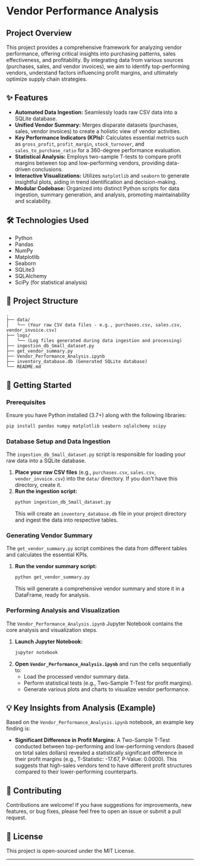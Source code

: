 
# Vendor Performance Analysis

## Project Overview

This project provides a comprehensive framework for analyzing vendor performance, offering critical insights into purchasing patterns, sales effectiveness, and profitability. By integrating data from various sources (purchases, sales, and vendor invoices), we aim to identify top-performing vendors, understand factors influencing profit margins, and ultimately optimize supply chain strategies.

## ✨ Features

  * **Automated Data Ingestion:** Seamlessly loads raw CSV data into a SQLite database.
  * **Unified Vendor Summary:** Merges disparate datasets (purchases, sales, vendor invoices) to create a holistic view of vendor activities.
  * **Key Performance Indicators (KPIs):** Calculates essential metrics such as `gross_profit`, `profit_margin`, `stock_turnover`, and `sales_to_purchase_ratio` for a 360-degree performance evaluation.
  * **Statistical Analysis:** Employs two-sample T-tests to compare profit margins between top and low-performing vendors, providing data-driven conclusions.
  * **Interactive Visualizations:** Utilizes `matplotlib` and `seaborn` to generate insightful plots, aiding in trend identification and decision-making.
  * **Modular Codebase:** Organized into distinct Python scripts for data ingestion, summary generation, and analysis, promoting maintainability and scalability.

## 🛠️ Technologies Used

  * Python
  * Pandas
  * NumPy
  * Matplotlib
  * Seaborn
  * SQLite3
  * SQLAlchemy
  * SciPy (for statistical analysis)

## 📁 Project Structure

```
.
├── data/
│   └── (Your raw CSV data files - e.g., purchases.csv, sales.csv, vendor_invoice.csv)
├── logs/
│   └── (Log files generated during data ingestion and processing)
├── ingestion_db_Small_dataset.py
├── get_vendor_summary.py
├── Vendor_Performance_Analysis.ipynb
├── inventory_database.db (Generated SQLite database)
└── README.md
```

## 🚀 Getting Started

### Prerequisites

Ensure you have Python installed (3.7+) along with the following libraries:

```bash
pip install pandas numpy matplotlib seaborn sqlalchemy scipy
```

### Database Setup and Data Ingestion

The `ingestion_db_Small_dataset.py` script is responsible for loading your raw data into a SQLite database.

1.  **Place your raw CSV files** (e.g., `purchases.csv`, `sales.csv`, `vendor_invoice.csv`) into the `data/` directory. If you don't have this directory, create it.
2.  **Run the ingestion script:**
    ```bash
    python ingestion_db_Small_dataset.py
    ```
    This will create an `inventory_database.db` file in your project directory and ingest the data into respective tables.

### Generating Vendor Summary

The `get_vendor_summary.py` script combines the data from different tables and calculates the essential KPIs.

1.  **Run the vendor summary script:**
    ```bash
    python get_vendor_summary.py
    ```
    This will generate a comprehensive vendor summary and store it in a DataFrame, ready for analysis.

### Performing Analysis and Visualization

The `Vendor_Performance_Analysis.ipynb` Jupyter Notebook contains the core analysis and visualization steps.

1.  **Launch Jupyter Notebook:**
    ```bash
    jupyter notebook
    ```
2.  **Open `Vendor_Performance_Analysis.ipynb`** and run the cells sequentially to:
      * Load the processed vendor summary data.
      * Perform statistical tests (e.g., Two-Sample T-Test for profit margins).
      * Generate various plots and charts to visualize vendor performance.

## 💡 Key Insights from Analysis (Example)

Based on the `Vendor_Performance_Analysis.ipynb` notebook, an example key finding is:

  * **Significant Difference in Profit Margins:** A Two-Sample T-Test conducted between top-performing and low-performing vendors (based on total sales dollars) revealed a statistically significant difference in their profit margins (e.g., T-Statistic: -17.67, P-Value: 0.0000). This suggests that high-sales vendors tend to have different profit structures compared to their lower-performing counterparts.

## 🤝 Contributing

Contributions are welcome\! If you have suggestions for improvements, new features, or bug fixes, please feel free to open an issue or submit a pull request.

## 📄 License

This project is open-sourced under the MIT License.

-----
